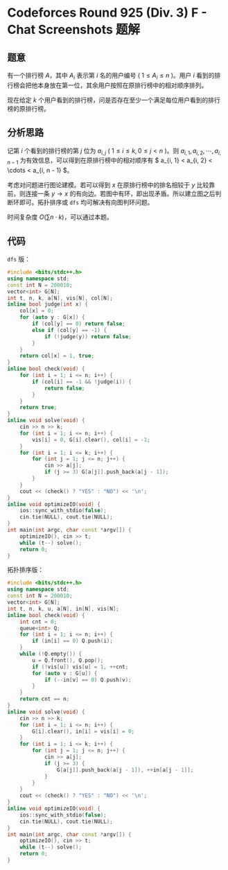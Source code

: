 # Codeforces Round 925 (Div. 3) F - Chat Screenshots 题解

## 题意

有一个排行榜 $A$，其中 $A_i$ 表示第 $i$ 名的用户编号 ( $1 \leq A_i \leq n$ )。用户 $i$ 看到的排行榜会把他本身放在第一位，其余用户按照在原排行榜中的相对顺序排列。

现在给定 $k$ 个用户看到的排行榜，问是否存在至少一个满足每位用户看到的排行榜的原排行榜。

## 分析思路

记第 $i$ 个看到的排行榜的第 $j$ 位为 $a_{i, j}$ ( $1 \leq i \leq k, 0 \leq j < n$ )。则 $a_{i, 1}, a_{i, 2}, \cdots, a_{i, n - 1}$ 为有效信息，可以得到在原排行榜中的相对顺序有 $ a_{i, 1} < a_{i, 2} < \cdots < a_{i, n - 1} $。

考虑对问题进行图论建模。若可以得到 $x$ 在原排行榜中的排名相较于 $y$ 比较靠前，则连接一条 $y \to x$ 的有向边。若图中有环，即出现矛盾。所以建立图之后判断环即可。拓扑排序或 `dfs` 均可解决有向图判环问题。

时间复杂度 $O(\sum {n \cdot k})$，可以通过本题。

## 代码

`dfs` 版：

```cpp
#include <bits/stdc++.h>
using namespace std;
const int N = 200010;
vector<int> G[N];
int t, n, k, a[N], vis[N], col[N];
inline bool judge(int x) {
    col[x] = 0;
    for (auto y : G[x]) {
        if (col[y] == 0) return false;
        else if (col[y] == -1) {
            if (!judge(y)) return false;
        }
    }
    return col[x] = 1, true;
}
inline bool check(void) {
    for (int i = 1; i <= n; i++) {
        if (col[i] == -1 && !judge(i)) {
            return false;
        }
    }
    return true;
}
inline void solve(void) {
    cin >> n >> k;
    for (int i = 1; i <= n; i++) {
        vis[i] = 0, G[i].clear(), col[i] = -1;
    }
    for (int i = 1; i <= k; i++) {
        for (int j = 1; j <= n; j++) {
            cin >> a[j];
            if (j >= 3) G[a[j]].push_back(a[j - 1]);
        }
    }
    cout << (check() ? "YES" : "NO") << '\n';
}
inline void optimizeIO(void) {
    ios::sync_with_stdio(false);
    cin.tie(NULL), cout.tie(NULL);
}
int main(int argc, char const *argv[]) {
    optimizeIO(), cin >> t;
    while (t--) solve();
    return 0;
}

```

拓扑排序版：

```cpp
#include <bits/stdc++.h>
using namespace std;
const int N = 200010;
vector<int> G[N];
int t, n, k, u, a[N], in[N], vis[N];
inline bool check(void) {
    int cnt = 0;
    queue<int> Q;
    for (int i = 1; i <= n; i++) {
        if (in[i] == 0) Q.push(i);
    }
    while (!Q.empty()) {
        u = Q.front(), Q.pop();
        if (!vis[u]) vis[u] = 1, ++cnt;
        for (auto v : G[u]) {
            if (--in[v] == 0) Q.push(v);
        }
    }
    return cnt == n;
}
inline void solve(void) {
    cin >> n >> k;
    for (int i = 1; i <= n; i++) {
        G[i].clear(), in[i] = vis[i] = 0;
    }
    for (int i = 1; i <= k; i++) {
        for (int j = 1; j <= n; j++) {
            cin >> a[j];
            if (j >= 3) {
                G[a[j]].push_back(a[j - 1]), ++in[a[j - 1]];
            }
        }
    }
    cout << (check() ? "YES" : "NO") << '\n';
}
inline void optimizeIO(void) {
    ios::sync_with_stdio(false);
    cin.tie(NULL), cout.tie(NULL);
}
int main(int argc, char const *argv[]) {
    optimizeIO(), cin >> t;
    while (t--) solve();
    return 0;
}

```
